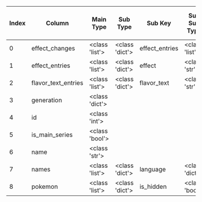 | Index | Column | Main Type | Sub Type | Sub Key | Sub Sub Type | Sub Sub Key | Sub Sub Sub Type | Sub Sub Sub Key |
| --- | --- | --- | --- | --- | --- | --- | --- | --- |
| 0 | effect_changes | <class 'list'> | <class 'dict'> | effect_entries | <class 'list'> |  | <class 'dict'> | ListItem |
| 1 | effect_entries | <class 'list'> | <class 'dict'> | effect | <class 'str'> |  | N/A | N/A |
| 2 | flavor_text_entries | <class 'list'> | <class 'dict'> | flavor_text | <class 'str'> |  | N/A | N/A |
| 3 | generation | <class 'dict'> |  |  |  |  |  |  |
| 4 | id | <class 'int'> |  |  |  |  |  |  |
| 5 | is_main_series | <class 'bool'> |  |  |  |  |  |  |
| 6 | name | <class 'str'> |  |  |  |  |  |  |
| 7 | names | <class 'list'> | <class 'dict'> | language | <class 'dict'> | name | <class 'str'> | N/A |
| 8 | pokemon | <class 'list'> | <class 'dict'> | is_hidden | <class 'bool'> |  | N/A | N/A |